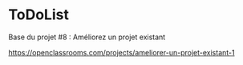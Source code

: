 ToDoList
========

Base du projet #8 : Améliorez un projet existant

https://openclassrooms.com/projects/ameliorer-un-projet-existant-1

